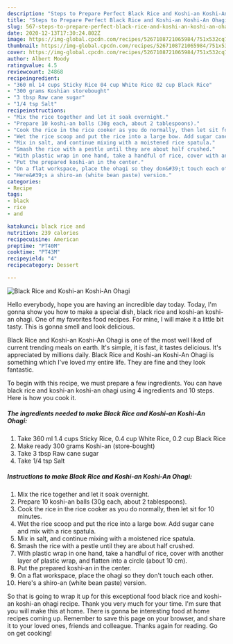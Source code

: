 ```yaml
---
description: "Steps to Prepare Perfect Black Rice and Koshi-an Koshi-An Ohagi"
title: "Steps to Prepare Perfect Black Rice and Koshi-an Koshi-An Ohagi"
slug: 567-steps-to-prepare-perfect-black-rice-and-koshi-an-koshi-an-ohagi
date: 2020-12-13T17:30:24.802Z
image: https://img-global.cpcdn.com/recipes/5267108721065984/751x532cq70/black-rice-and-koshi-an-koshi-an-ohagi-recipe-main-photo.jpg
thumbnail: https://img-global.cpcdn.com/recipes/5267108721065984/751x532cq70/black-rice-and-koshi-an-koshi-an-ohagi-recipe-main-photo.jpg
cover: https://img-global.cpcdn.com/recipes/5267108721065984/751x532cq70/black-rice-and-koshi-an-koshi-an-ohagi-recipe-main-photo.jpg
author: Albert Moody
ratingvalue: 4.5
reviewcount: 24868
recipeingredient:
- "360 ml 14 cups Sticky Rice 04 cup White Rice 02 cup Black Rice"
- "300 grams Koshian storebought"
- "3 tbsp Raw cane sugar"
- "1/4 tsp Salt"
recipeinstructions:
- "Mix the rice together and let it soak overnight."
- "Prepare 10 koshi-an balls (30g each, about 2 tablespoons)."
- "Cook the rice in the rice cooker as you do normally, then let sit for 10 minutes."
- "Wet the rice scoop and put the rice into a large bow. Add sugar cane and mix with a rice spatula."
- "Mix in salt, and continue mixing with a moistened rice spatula."
- "Smash the rice with a pestle until they are about half crushed."
- "With plastic wrap in one hand, take a handful of rice, cover with another layer of plastic wrap, and flatten into a circle (about 10 cm)."
- "Put the prepared koshi-an in the center."
- "On a flat workspace, place the ohagi so they don&#39;t touch each other."
- "Here&#39;s a shiro-an (white bean paste) version."
categories:
- Recipe
tags:
- black
- rice
- and

katakunci: black rice and 
nutrition: 239 calories
recipecuisine: American
preptime: "PT40M"
cooktime: "PT43M"
recipeyield: "4"
recipecategory: Dessert

---
```



![Black Rice and Koshi-an Koshi-An Ohagi](https://img-global.cpcdn.com/recipes/5267108721065984/751x532cq70/black-rice-and-koshi-an-koshi-an-ohagi-recipe-main-photo.jpg)

Hello everybody, hope you are having an incredible day today. Today, I'm gonna show you how to make a special dish, black rice and koshi-an koshi-an ohagi. One of my favorites food recipes. For mine, I will make it a little bit tasty. This is gonna smell and look delicious.



Black Rice and Koshi-an Koshi-An Ohagi is one of the most well liked of current trending meals on earth. It's simple, it is fast, it tastes delicious. It's appreciated by millions daily. Black Rice and Koshi-an Koshi-An Ohagi is something which I've loved my entire life. They are fine and they look fantastic.


To begin with this recipe, we must prepare a few ingredients. You can have black rice and koshi-an koshi-an ohagi using 4 ingredients and 10 steps. Here is how you cook it.

<!--inarticleads1-->

##### The ingredients needed to make Black Rice and Koshi-an Koshi-An Ohagi:

1. Take 360 ml 1.4 cups Sticky Rice, 0.4 cup White Rice, 0.2 cup Black Rice
1. Make ready 300 grams Koshi-an (store-bought)
1. Take 3 tbsp Raw cane sugar
1. Take 1/4 tsp Salt




<!--inarticleads2-->

##### Instructions to make Black Rice and Koshi-an Koshi-An Ohagi:

1. Mix the rice together and let it soak overnight.
1. Prepare 10 koshi-an balls (30g each, about 2 tablespoons).
1. Cook the rice in the rice cooker as you do normally, then let sit for 10 minutes.
1. Wet the rice scoop and put the rice into a large bow. Add sugar cane and mix with a rice spatula.
1. Mix in salt, and continue mixing with a moistened rice spatula.
1. Smash the rice with a pestle until they are about half crushed.
1. With plastic wrap in one hand, take a handful of rice, cover with another layer of plastic wrap, and flatten into a circle (about 10 cm).
1. Put the prepared koshi-an in the center.
1. On a flat workspace, place the ohagi so they don&#39;t touch each other.
1. Here&#39;s a shiro-an (white bean paste) version.




So that is going to wrap it up for this exceptional food black rice and koshi-an koshi-an ohagi recipe. Thank you very much for your time. I'm sure that you will make this at home. There is gonna be interesting food at home recipes coming up. Remember to save this page on your browser, and share it to your loved ones, friends and colleague. Thanks again for reading. Go on get cooking!

